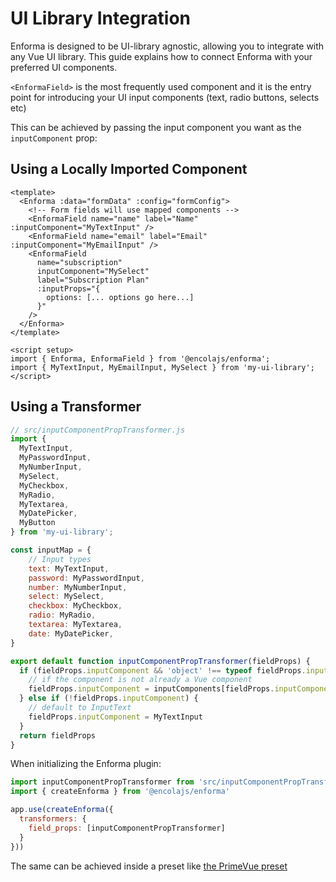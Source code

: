 # UI Library Integration

Enforma is designed to be UI-library agnostic, allowing you to integrate with any Vue UI library. This guide explains how to connect Enforma with your preferred UI components.

`<EnformaField>` is the most frequently used component and it is the entry point for introducing your UI input components (text, radio buttons, selects etc)

This can be achieved by passing the input component you want as the `inputComponent` prop:

## Using a Locally Imported Component

```vue
<template>
  <Enforma :data="formData" :config="formConfig">
    <!-- Form fields will use mapped components -->
    <EnformaField name="name" label="Name" :inputComponent="MyTextInput" />
    <EnformaField name="email" label="Email" :inputComponent="MyEmailInput" />
    <EnformaField 
      name="subscription" 
      inputComponent="MySelect" 
      label="Subscription Plan" 
      :inputProps="{
        options: [... options go here...]
      }" 
    />
  </Enforma>
</template>

<script setup>
import { Enforma, EnformaField } from '@encolajs/enforma';
import { MyTextInput, MyEmailInput, MySelect } from 'my-ui-library';
</script>
```

## Using a Transformer

```js
// src/inputComponentPropTransformer.js
import {
  MyTextInput,
  MyPasswordInput,
  MyNumberInput,
  MySelect,
  MyCheckbox,
  MyRadio,
  MyTextarea,
  MyDatePicker,
  MyButton
} from 'my-ui-library';

const inputMap = {
    // Input types
    text: MyTextInput,
    password: MyPasswordInput,
    number: MyNumberInput,
    select: MySelect,
    checkbox: MyCheckbox,
    radio: MyRadio,
    textarea: MyTextarea,
    date: MyDatePicker,
}

export default function inputComponentPropTransformer(fieldProps) {
  if (fieldProps.inputComponent && 'object' !== typeof fieldProps.inputComponent) {
    // if the component is not already a Vue component
    fieldProps.inputComponent = inputComponents[fieldProps.inputComponent] || InputText
  } else if (!fieldProps.inputComponent) {
    // default to InputText
    fieldProps.inputComponent = MyTextInput
  }
  return fieldProps
}
```

When initializing the Enforma plugin:

```js
import inputComponentPropTransformer from 'src/inputComponentPropTransformer.js'
import { createEnforma } from '@encolajs/enforma'

app.use(createEnforma({
  transformers: {
    field_props: [inputComponentPropTransformer]
  }
}))
```

The same can be achieved inside a preset like [the PrimeVue preset](primevue-preset.md)